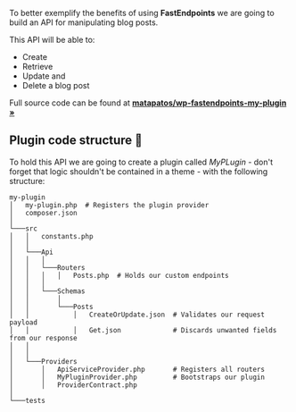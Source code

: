 To better exemplify the benefits of using **FastEndpoints** we are going to build an API for manipulating blog posts.

This API will be able to:

* Create
* Retrieve
* Update and
* Delete a blog post

Full source code can be found at **[matapatos/wp-fastendpoints-my-plugin »](https://github.com/matapatos/wp-fastendpoints-my-plugin)**

## Plugin code structure 🔨

To hold this API we are going to create a plugin called *MyPLugin* - don't forget that logic shouldn't
be contained in a theme - with the following structure:

```
my-plugin
│   my-plugin.php  # Registers the plugin provider
│   composer.json
│
└───src
│   │   constants.php
│   │
│   └───Api
│   │   │
│   │   └───Routers
│   │   │   │   Posts.php  # Holds our custom endpoints
│   │   │
│   │   └───Schemas
│   │       │
│   │       └───Posts
│   │           │   CreateOrUpdate.json  # Validates our request payload
│   │           │   Get.json             # Discards unwanted fields from our response
│   │
│   │
│   └───Providers
│       │   ApiServiceProvider.php       # Registers all routers
│       │   MyPluginProvider.php         # Bootstraps our plugin
│       │   ProviderContract.php
│
└───tests
```

